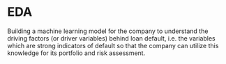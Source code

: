 # EDA
Building a machine learning model for the company to understand the driving factors (or driver variables) behind loan default, i.e. the variables which are strong indicators of default so that the company can utilize this knowledge for its portfolio and risk assessment.
